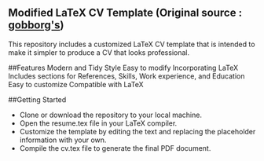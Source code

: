 ## Modified LaTeX CV Template (Original source :  [gobborg's](https://github.com/gobborg))

This repository includes a customized LaTeX CV template that is intended to make it simpler to produce a CV that looks professional.


##Features
Modern and Tidy Style
Easy to modify
Incorporating LaTeX
Includes sections for References, Skills, Work experience, and Education
Easy to customize
Compatible with LaTeX


##Getting Started


<div>
  <ul>
    <li> Clone or download the repository to your local machine.</li>
    <li> Open the resume.tex file in your LaTeX compiler.</li>
    <li> Customize the template by editing the text and replacing the placeholder information with your own.</li>
    <li> Compile the cv.tex file to generate the final PDF document.</li>
  </ul>
</div>

